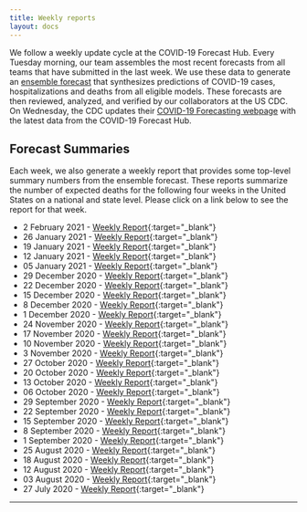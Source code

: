 ```yaml
---
title: Weekly reports
layout: docs
---
```


We follow a weekly update cycle at the COVID-19 Forecast Hub. Every Tuesday morning, our team assembles the most recent forecasts from all teams that have submitted in the last week. We use these data to generate an <a href="https://covid19forecasthub.org/doc/ensemble/" target="_blank">ensemble forecast</a> that synthesizes predictions of COVID-19 cases, hospitalizations and deaths from all eligible models. These forecasts are then reviewed, analyzed, and verified by our collaborators at the US CDC. On Wednesday, the CDC updates their <a href="https://www.cdc.gov/coronavirus/2019-ncov/covid-data/mathematical-modeling.html" target="_blank">COVID-19 Forecasting webpage</a> with the latest data from the COVID-19 Forecast Hub.

## Forecast Summaries
Each week, we also generate a weekly report that provides some top-level summary numbers from the ensemble forecast. These reports summarize the number of expected deaths for the following four weeks in the United States on a national and state level. Please click on a link below to see the report for that week.

- 2 February 2021 - [Weekly Report](/reports/2021-02-02-weekly-report.html){:target="_blank"}
- 26 January 2021 - [Weekly Report](/reports/2021-01-26-weekly-report.html){:target="_blank"}
- 19 January 2021 - [Weekly Report](/reports/2021-01-19-weekly-report.html){:target="_blank"}
- 12 January 2021 - [Weekly Report](/reports/2021-01-12-weekly-report.html){:target="_blank"}
- 05 January 2021 - [Weekly Report](/reports/2021-01-05-weekly-report.html){:target="_blank"}
- 29 December 2020 - [Weekly Report](/reports/2020-12-29-weekly-report.html){:target="_blank"}
- 22 December 2020 - [Weekly Report](/reports/2020-12-22-weekly-report.html){:target="_blank"}
- 15 December 2020 - [Weekly Report](/reports/2020-12-15-weekly-report.html){:target="_blank"}
- 8 December 2020 - [Weekly Report](/reports/2020-12-08-weekly-report.html){:target="_blank"}
- 1 December 2020 - [Weekly Report](/reports/2020-12-01-weekly-report.html){:target="_blank"}
- 24 November 2020 - [Weekly Report](/reports/2020-11-24-weekly-report.html){:target="_blank"}
- 17 November 2020 - [Weekly Report](/reports/2020-11-17-weekly-report.html){:target="_blank"}
- 10 November 2020 - [Weekly Report](/reports/2020-11-10-weekly-report.html){:target="_blank"}
- 3 November 2020 - [Weekly Report](/reports/2020-11-03-weekly-report.html){:target="_blank"}
- 27 October 2020 - [Weekly Report](/reports/2020-10-27-weekly-report.html){:target="_blank"}
- 20 October 2020 - [Weekly Report](/reports/2020-10-20-weekly-report.html){:target="_blank"}
- 13 October 2020 - [Weekly Report](/reports/2020-10-13-weekly-report.html){:target="_blank"}
- 06 October 2020 - [Weekly Report](/reports/2020-10-06-weekly-report.html){:target="_blank"}
- 29 September 2020 - [Weekly Report](/reports/2020-09-29-weekly-report.html){:target="_blank"}
- 22 September 2020 - [Weekly Report](/reports/2020-09-22-weekly-report.html){:target="_blank"}
- 15 September 2020 - [Weekly Report](/reports/2020-09-15-weekly-report.html){:target="_blank"}
- 8 September 2020 - [Weekly Report](/reports/2020-09-08-weekly-report.html){:target="_blank"}
- 1 September 2020 - [Weekly Report](/reports/2020-09-01-weekly-report.html){:target="_blank"}
- 25 August 2020 - [Weekly Report](/reports/2020-08-25-weekly-report.html){:target="_blank"} 
- 18 August 2020 - [Weekly Report](/reports/2020-08-18-weekly-report.html){:target="_blank"} 
- 12 August 2020 - [Weekly Report](/reports/2020-08-12-weekly-report.html){:target="_blank"} 
- 03 August 2020 - [Weekly Report](/reports/2020-08-03-covid19-forecast-hub-report.html){:target="_blank"}  
- 27 July 2020 - [Weekly Report](/reports/2020-07-27-covid19-forecast-hub-report.html){:target="_blank"}  

***
